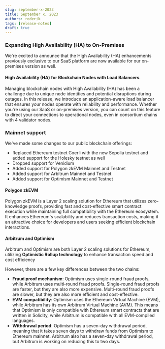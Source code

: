 ```yaml
---
slug: september-x-2023
title: September x, 2023
authors: roderik
tags: [release-notes]
draft: true
---
```


### Expanding High Availability (HA) to On-Premises

We're excited to announce that the High Availability (HA) enhancements previously exclusive to our SaaS platform are now available for our on-premises version as well.

#### High Availability (HA) for Blockchain Nodes with Load Balancers

Managing blockchain nodes with High Availability (HA) has been a challenge due to unique node identities and potential disruptions during outages. In this release, we introduce an application-aware load balancer that ensures your nodes operate with reliability and performance. Whether you're using our SaaS or on-premises version, you can count on this feature to direct your connections to operational nodes, even in consortium chains with 4 validator nodes.

<!-- #### High Availability (HA) for the Graph Middleware

Our Graph Middleware's indexer and query components are now segregated for enhanced HA. This improvement, previously available in our SaaS version, is now extended to our on-premises offering. It allows multiple query node replicas behind a load balancer, ensuring uninterrupted query functions during maintenance and cloud provider disruptions.

Enjoy the benefits of HA across both our SaaS and on-premises solutions, providing unmatched reliability and resilience for your blockchain applications. -->

### Mainnet support

We've made some changes to our public blockchain offerings:

- Replaced Ethereum testnet Goerli with the new Sepolia testnet and added support for the Holesky testnet as well
- Dropped support for Venidium
- Added support for Polygon zkEVM Mainnet and Testnet
- Added support for Arbitrum Mainnet and Testnet
- Added support for Optimism Mainnet and Testnet

#### Polygon zkEVM

Polygon zkEVM is a Layer 2 scaling solution for Ethereum that utilizes zero-knowledge proofs, providing fast and cost-effective smart contract execution while maintaining full compatibility with the Ethereum ecosystem. It enhances Ethereum's scalability and reduces transaction costs, making it an attractive choice for developers and users seeking efficient blockchain interactions.

#### Arbitrum and Optimism

Arbitrum and Optimism are both Layer 2 scaling solutions for Ethereum, utilizing **Optimistic Rollup technology** to enhance transaction speed and cost efficiency

However, there are a few key differences between the two chains:

- **Fraud proof mechanism**: Optimism uses single-round fraud proofs, while Arbitrum uses multi-round fraud proofs. Single-round fraud proofs are faster, but they are also more expensive. Multi-round fraud proofs are slower, but they are also more efficient and cost-effective.
- **EVM compatibility**: Optimism uses the Ethereum Virtual Machine (EVM), while Arbitrum has its own Arbitrum Virtual Machine (AVM). This means that Optimism is only compatible with Ethereum smart contracts that are written in Solidity, while Arbitrum is compatible with all EVM-compiled languages.
- **Withdrawal period**: Optimism has a seven-day withdrawal period, meaning that it takes seven days to withdraw funds from Optimism to Ethereum mainnet. Arbitrum also has a seven-day withdrawal period, but Arbitrum is working on reducing this to two days.
